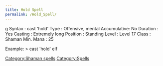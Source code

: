 ```yaml
---
title: Hold Spell
permalink: /Hold_Spell/
---
```


<nowiki>g Syntax : cast 'hold' Type : Offensive, mental Accumulative: No
Duration : Yes Casting : Extremely long Position : Standing Level :
Level 17 Class : Shaman Min. Mana : 25

</pre>

Example: \> cast 'hold' elf

[Category:Shaman spells](Category:Shaman_spells "wikilink")
[Category:Spells](Category:Spells "wikilink")